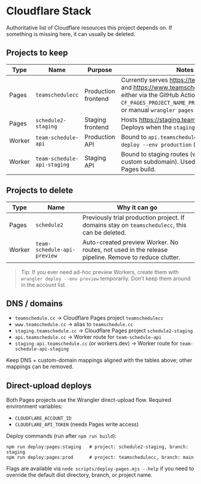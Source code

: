 # Cloudflare Stack

Authoritative list of Cloudflare resources this project depends on. If something is missing here, it can usually be deleted.

## Projects to keep

| Type | Name | Purpose | Notes |
| --- | --- | --- | --- |
| Pages | `teamschedulecc` | Production frontend | Currently serves https://teamschedule.cc and https://www.teamschedule.cc. Deploy either via the GitHub Actions workflow (set `CF_PAGES_PROJECT_NAME_PROD=teamschedulecc`) or manual `wrangler pages deploy`. |
| Pages | `schedule2-staging` | Staging frontend | Hosts https://staging.teamschedule.cc. Deploys when the `staging` branch updates. |
| Worker | `team-schedule-api` | Production API | Bound to `api.teamschedule.cc`. Use `wrangler deploy --env production` (default). |
| Worker | `team-schedule-api-staging` | Staging API | Bound to staging routes (workers.dev or custom subdomain). Used by the staging Pages build. |

## Projects to delete

| Type | Name | Why it can go |
| --- | --- | --- |
| Pages | `schedule2` | Previously trial production project. If domains stay on `teamschedulecc`, this can be deleted. |
| Worker | `team-schedule-api-preview` | Auto-created preview Worker. No routes, not used in the release pipeline. Remove to reduce clutter. |

> Tip: If you ever need ad-hoc preview Workers, create them with `wrangler deploy --env preview` temporarily. Don’t keep them around in the account list.

## DNS / domains

- `teamschedule.cc` → Cloudflare Pages project `teamschedulecc`
- `www.teamschedule.cc` → alias to `teamschedule.cc`
- `staging.teamschedule.cc` → Cloudflare Pages project `schedule2-staging`
- `api.teamschedule.cc` → Worker route for `team-schedule-api`
- `staging-api.teamschedule.cc` (or workers.dev) → Worker route for `team-schedule-api-staging`

Keep DNS + custom-domain mappings aligned with the tables above; other mappings can be removed.

## Direct-upload deploys

Both Pages projects use the Wrangler direct-upload flow. Required environment variables:

- `CLOUDFLARE_ACCOUNT_ID`
- `CLOUDFLARE_API_TOKEN` (needs Pages write access)

Deploy commands (run after `npm run build`):

```
npm run deploy:pages:staging   # project: schedule2-staging, branch: staging
npm run deploy:pages:prod      # project: teamschedulecc, branch: main
```

Flags are available via `node scripts/deploy-pages.mjs --help` if you need to override the default dist directory, branch, or project name.
